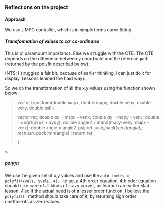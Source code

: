 ### Reflections on the project


#### Approach
We use a MPC controller, which is in simple terms curve fitting. 

##### Transformation of values to car co-ordinates
This is of paramount importance. Else we struggle with the CTE. The CTE depends on the difference between y coordinate and the refernce path (returned by the polyfit described below). 

(NTS: I struggled a fair bit, because of earlier thinking, I can just do it for display. Lessons learned the hard way). 

So we do the transformation of all the x,y values using the function shown below: 

<blockquote>
vector<double> transform(double mapx, double mapy, double vehx, double vehy, double psi) {

  vector<double> ret;
  double dx = mapx - vehx;
  double dy = mapy - vehy;
  double r = sqrt(dx*dx + dy*dy);
  double angle2 = atan2(mapy-vehy, mapx - vehx);
  double angle = angle2-psi;
  ret.push_back(r*cos(angle));
  ret.push_back(r*sin(angle));
  return ret;
  
}
</blockquote>>

##### polyfit
We use the given set of x,y values and use the 
<code>auto coeffs = polyfit(xvals, yvals, 4); </code> 
to get a 4th order equation. 4th oder equation should take care of all kinds of crazy curves, as learnt in an earlier Math lesson. Also if the actual need is of a lesser order function, I believe the <code> polyfit() </code> method should take care of it, by returning high order coefficients as zero values.

